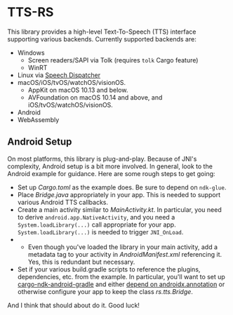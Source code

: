 # TTS-RS

This library provides a high-level Text-To-Speech (TTS) interface supporting various backends. Currently supported backends are:

* Windows
  * Screen readers/SAPI via Tolk (requires `tolk` Cargo feature)
  * WinRT
* Linux via [Speech Dispatcher](https://freebsoft.org/speechd)
* macOS/iOS/tvOS/watchOS/visionOS.
  * AppKit on macOS 10.13 and below.
  * AVFoundation on macOS 10.14 and above, and iOS/tvOS/watchOS/visionOS.
* Android
* WebAssembly

## Android Setup

On most platforms, this library is plug-and-play. Because of JNI's complexity, Android setup is a bit more involved. In general, look to the Android example for guidance. Here are some rough steps to get going:

* Set up _Cargo.toml_ as the example does. Be sure to depend on `ndk-glue`.
* Place _Bridge.java_ appropriately in your app. This is needed to support various Android TTS callbacks.
* Create a main activity similar to _MainActivity.kt_. In particular, you need to derive `android.app.NativeActivity`, and you need a `System.loadLibrary(...)` call appropriate for your app. `System.loadLibrary(...)` is needed to trigger `JNI_OnLoad`.
* * Even though you've loaded the library in your main activity, add a metadata tag to your activity in _AndroidManifest.xml_ referencing it. Yes, this is redundant but necessary.
* Set if your various build.gradle scripts to reference the plugins, dependencies, etc. from the example. In particular, you'll want to set up [cargo-ndk-android-gradle](https://github.com/willir/cargo-ndk-android-gradle/) and either [depend on androidx.annotation](https://developer.android.com/reference/androidx/annotation/package-summary) or otherwise configure your app to keep the class _rs.tts.Bridge_.

And I think that should about do it. Good luck!
